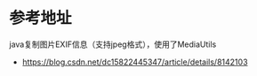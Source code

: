 # 参考地址
java复制图片EXIF信息（支持jpeg格式），使用了MediaUtils
- https://blog.csdn.net/dc15822445347/article/details/8142103
